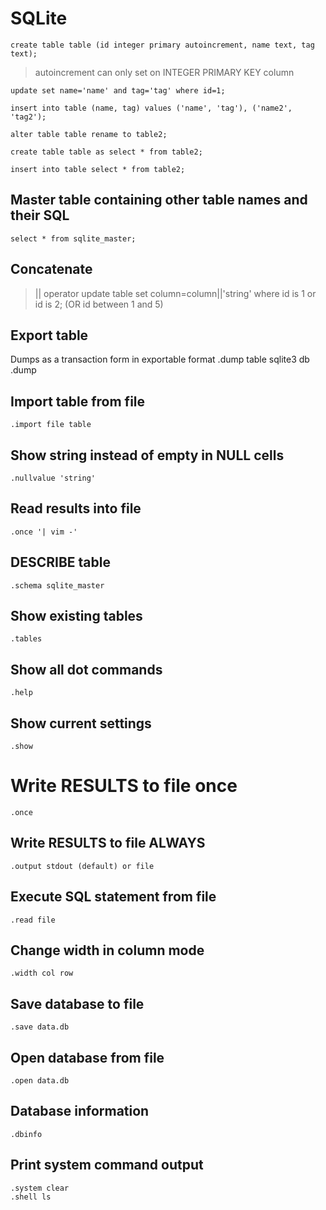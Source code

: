 # SQLite

	create table table (id integer primary autoincrement, name text, tag text);

> autoincrement can only set on INTEGER PRIMARY KEY column

	update set name='name' and tag='tag' where id=1;

	insert into table (name, tag) values ('name', 'tag'), ('name2', 'tag2');

	alter table table rename to table2;

	create table table as select * from table2;

	insert into table select * from table2;

## Master table containing other table names and their SQL
	select * from sqlite_master;

## Concatenate
> || operator
update table set column=column||'string' where id is 1 or id is 2; (OR id between 1 and 5)

## Export table
Dumps as a transaction form in exportable format
	.dump table
	sqlite3 db .dump

## Import table from file
	.import file table

## Show string instead of empty in NULL cells
	.nullvalue 'string'

## Read results into file
	.once '| vim -'

## DESCRIBE table
	.schema sqlite_master

## Show existing tables
	.tables

## Show all dot commands
	.help

## Show current settings
	.show

# Write RESULTS to file once
	.once

## Write RESULTS to file ALWAYS
	.output stdout (default) or file

## Execute SQL statement from file
	.read file

## Change width in column mode 
	.width col row

## Save database to file
	.save data.db

## Open database from file
	.open data.db

## Database information
	.dbinfo

## Print system command output
	.system clear
	.shell ls
